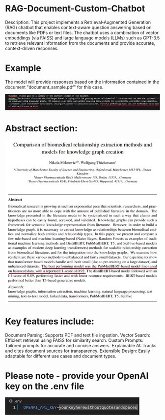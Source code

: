 # RAG-Document-Custom-Chatbot
Description:
This project implements a Retrieval-Augmented Generation (RAG) chatbot that enables context-aware question answering based on documents like PDFs or text files. The chatbot uses a combination of vector embeddings (via FAISS) and large language models (LLMs) such as GPT-3.5 to retrieve relevant information from the documents and provide accurate, context-driven responses.

# Example
The model will provide responses based on the information contained in the document "document_sample.pdf" for this case.

![Chatbot Demo](./qanda_coloured.png)

# Abstract section:
![Abstract](./abstract.png)

# Key features include:

Document Parsing: Supports PDF and text file ingestion.
Vector Search: Efficient retrieval using FAISS for similarity search.
Custom Prompts: Tailored prompts for accurate and concise answers.
Explainable AI: Tracks and cites document sources for transparency.
Extensible Design: Easily adaptable for different use cases and document types.

# Please note - provide your OpenAI key on the .env file
![Sample api key](./api_key.png)
